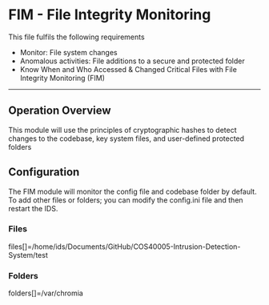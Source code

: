 # FIM - File Integrity Monitoring

This file fulfils the following requirements
- Monitor: File system changes
- Anomalous activities: File additions to a secure and protected folder
- Know When and Who Accessed & Changed Critical Files with File Integrity Monitoring (FIM)
----
## Operation Overview
This module will use the principles of cryptographic hashes to detect changes to the codebase, key system files, and user-defined protected folders

## Configuration
The FIM module will monitor the config file and codebase folder by default.
To add other files or folders; you can modify the config.ini file and then restart the IDS.
### Files
files[]=/home/ids/Documents/GitHub/COS40005-Intrusion-Detection-System/test
### Folders
folders[]=/var/chromia

